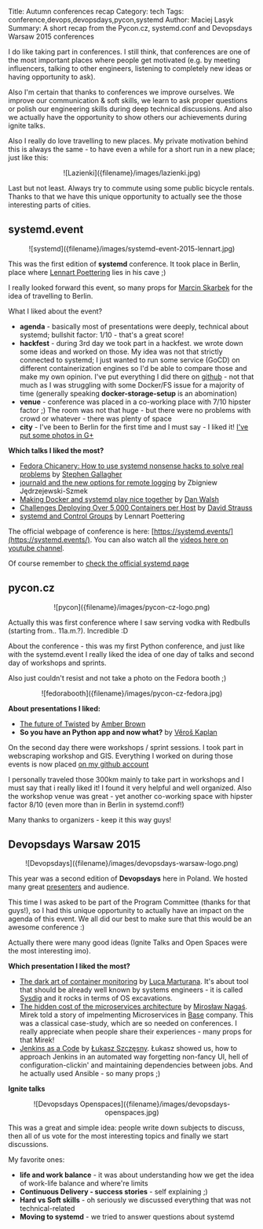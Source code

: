 Title: Autumn conferences recap
Category: tech
Tags: conference,devops,devopsdays,pycon,systemd
Author: Maciej Lasyk
Summary: A short recap from the Pycon.cz, systemd.conf and Devopsdays Warsaw 2015 conferences

I do like taking part in conferences. I still think, that conferences are one of the most important places where people
get motivated (e.g. by meeting influencers, talking to other engineers, listening to completely new ideas or having
opportunity to ask).

Also I'm certain that thanks to conferences we improve ourselves. We improve our communication & soft skills, we learn
to ask proper questions or polish our engineering skills during deep technical discussions. And also we actually have
the opportunity to show others our achievements during ignite talks.

Also I really do love travelling to new places. My private motivation behind this is always the same - to have even a 
while for a short run in a new place; just like this:

<center>![Lazienki]({filename}/images/lazienki.jpg)</center>

Last but not least. Always try to commute using some public bicycle rentals. Thanks to that we have this unique 
opportunity to actually see the those interesting parts of cities.

## systemd.event ##

<center>![systemd]({filename}/images/systemd-event-2015-lennart.jpg)</center>

This was the first edition of **systemd** conference. It took place in Berlin, place where 
[Lennart Poettering](https://en.wikipedia.org/wiki/Lennart_Poettering) lies in his cave ;)

I really looked forward this event, so many props for [Marcin Skarbek](https://en.wikipedia.org/wiki/Lennart_Poettering)
for the idea of travelling to Berlin.

What I liked about the event?

- **agenda** - basically most of presentations were deeply, technical about systemd; bullshit factor: 1/10 - that's a 
great score!
- **hackfest** - during 3rd day we took part in a hackfest. we wrote down some ideas and worked on those. My idea was
not that strictly connected to systemd; I just wanted to run some service (GoCD) on different containerization engines
so I'd be able to compare those and make my own opinion. I've put everything I did there on 
[github](https://github.com/docent-net/systemd-conference-2015-hacking) - not that much as I was struggling with
some Docker/FS issue for a majority of time (generally speaking **docker-storage-setup** is an abomination)
- **venue** - conference was placed in a co-working place with 7/10 hipster factor ;) The room was not that huge - but
there were no problems with crowd or whatever - there was plenty of space
- **city** - I've been to Berlin for the first time and I must say - I liked it! 
[I've put some photos in G+](https://plus.google.com/+MaciejLasykDocent/posts/LsgcAWfeR4H)

**Which talks I liked the most?**

- [Fedora Chicanery: How to use systemd nonsense hacks to solve real problems](https://www.youtube.com/watch?v=9Sq6FgOW6p8) 
by [Stephen Gallagher](https://twitter.com/sgallagh_redhat)
- [journald and the new options for remote logging](https://www.youtube.com/watch?v=eqr_rtlNY_Y) by 
Zbigniew Jędrzejewski-Szmek
- [Making Docker and systemd play nice together](https://www.youtube.com/watch?v=zVy1lQqJJj8) by [Dan Walsh](https://twitter.com/rhatdan)
- [Challenges Deploying Over 5,000 Containers per Host](https://www.youtube.com/watch?v=wVk-NWtiIZY) by 
[David Strauss](https://twitter.com/DavidStrauss)
- [systemd and Control Groups](https://www.youtube.com/watch?v=7CWmuhkgZWs) by Lennart Poettering

The official webpage of conference is here: [https://systemd.events/](https://systemd.events/). You can also watch
all the [videos here on youtube channel](https://www.youtube.com/channel/UCvq_RgZp3kljp9X8Io9Z1DA).

Of course remember to [check the official systemd page](https://wiki.freedesktop.org/www/Software/systemd/)

## pycon.cz ##

<center>![pycon]({filename}/images/pycon-cz-logo.png)</center>

Actually this was first conference where I saw serving vodka with Redbulls (starting from.. 11a.m.?). Incredible :D

About the conference - this was my first Python conference, and just like with the systemd.event I really liked the idea
of one day of talks and second day of workshops and sprints.

Also just couldn't resist and not take a photo on the Fedora booth ;)

<center>![fedorabooth]({filename}/images/pycon-cz-fedora.jpg)</center>

**About presentations I liked:**

- [The future of Twisted](https://speakerdeck.com/hawkowl/the-future-of-twisted-and-pretty-much-everything-else-pycon-cz-keynote-2015)
 by [Amber Brown](https://twitter.com/hawkieowl)
- **So you have an Python app and now what?** by [Věroš Kaplan](https://twitter.com/verosk)

On the second day there were workshops / sprint sessions. I took part in webscraping workshop and GIS. Everything I
worked on during those events is now placed [on my github account](https://github.com/docent-net/pyconcz-2015-hacking)

I personally traveled those 300km mainly to take part in workshops and I must say that i really liked it! I found it
very helpful and well organized. Also the workshop venue was great - yet another co-working space with hipster factor 
8/10 (even more than in Berlin in systemd.conf!)

Many thanks to organizers - keep it this way guys!

## Devopsdays Warsaw 2015 ##

<center>![Devopsdays]({filename}/images/devopsdays-warsaw-logo.png)</center>

This year was a second edition of **Devopsdays** here in Poland. We hosted many great 
[presenters]( http://2015.devopsdays.pl/agenda/speakers/) and audience.

This time I was asked to be part of the Program Committee (thanks for that guys!), so I had this unique opportunity
to actually have an impact on the agenda of this event. We all did our best to make sure that this would be an awesome
conference :)

Actually there were many good ideas (Ignite Talks and Open Spaces were the most interesting imo).

**Which presentation I liked the most?**

- [The dark art of container monitoring](http://2015.devopsdays.pl/agenda/talk/the-dark-art-of-container-monitoring/) by
[Luca Marturana](https://twitter.com/luca3m). It's about tool that should be already well known by systems engineers - it
 is called [Sysdig](https://sysdig.com/) and it rocks in terms of OS excavations. 
- [The hidden cost of the microservices architecture](http://2015.devopsdays.pl/agenda/talk/hidden-cost-microservices-architecture/)
by [Mirosław Nagaś](https://twitter.com/miroslawnagas). Mirek told a story of impelmenting Microservices in [Base](https://lab.getbase.com/)
company. This was a classical case-study, which are so needed on conferences. I really appreciate when people share
their experiences - many props for that Mirek!
- [Jenkins as a Code](http://2015.devopsdays.pl/agenda/talk/jaac-jenkins-as-a-code/) by 
[Łukasz Szczęsny](https://twitter.com/wybczu). Łukasz showed us, how to approach Jenkins in an automated way forgetting
non-fancy UI, hell of configuration-clickin' and maintaining dependencies between jobs. And he actually used Ansible - 
so many props ;)

**Ignite talks**

<center>![Devopsdays Openspaces]({filename}/images/devopsdays-openspaces.jpg)</center>

This was a great and simple idea: people write down subjects to discuss, then all of us vote for the most interesting
topics and finally we start discussions.

My favorite ones:

- **life and work balance** - it was about understanding how we get the idea of work-life balance and where're limits
- **Continuous Delivery - success stories** - self explaining ;)
- **Hard vs Soft skills** - oh seriously we discussed everything that was not technical-related
- **Moving to systemd** - we tried to answer questions about systemd
